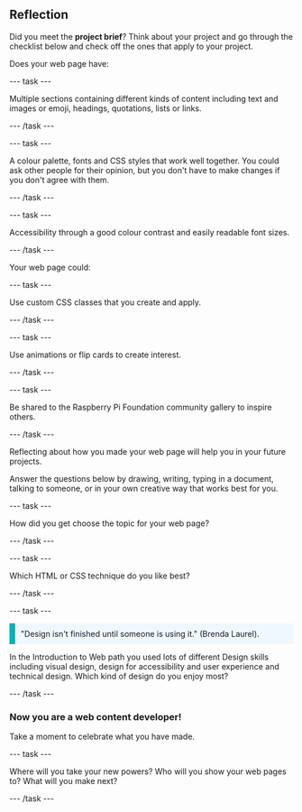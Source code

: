 ## Reflection

Did you meet the **project brief**? Think about your project and go through the checklist below and check off the ones that apply to your project.

Does your web page have:

--- task ---

Multiple sections containing different kinds of content including text and images or emoji, headings, quotations, lists or links.

--- /task ---

--- task ---

A colour palette, fonts and CSS styles that work well together. You could ask other people for their opinion, but you don't have to make changes if you don't agree with them.

--- /task ---

--- task ---

Accessibility through a good colour contrast and easily readable font sizes.

--- /task ---


Your web page could:

--- task ---

Use custom CSS classes that you create and apply.

--- /task ---

--- task ---

Use animations or flip cards to create interest.

--- /task ---

--- task ---

Be shared to the Raspberry Pi Foundation community gallery to inspire others.

--- /task ---


Reflecting about how you made your web page will help you in your future projects.

Answer the questions below by drawing, writing, typing in a document, talking to someone, or in your own creative way that works best for you.

--- task ---

How did you get choose the topic for your web page?

--- /task ---

--- task ---

Which HTML or CSS technique do you like best?

--- /task ---

--- task ---

<p style="border-left: solid; border-width:10px; border-color: #0faeb0; background-color: aliceblue; padding: 10px;">
"Design isn't finished until someone is using it." (Brenda Laurel).
</p>

In the Introduction to Web path you used lots of different Design skills including visual design, design for accessibility and user experience and technical design. Which kind of design do you enjoy most?

--- /task ---

### Now you are a web content developer!

Take a moment to celebrate what you have made.

--- task ---

Where will you take your new powers? Who will you show your web pages to? What will you make next?

--- /task ---
